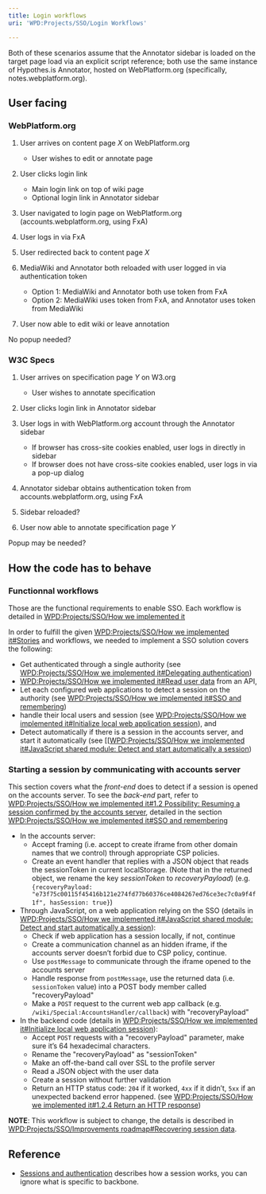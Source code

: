 ```yaml
---
title: Login workflows
uri: 'WPD:Projects/SSO/Login Workflows'

---
```

Both of these scenarios assume that the Annotator sidebar is loaded on the target page load via an explicit script reference; both use the same instance of Hypothes.is Annotator, hosted on WebPlatform.org (specifically, notes.webplatform.org).

## User facing

### WebPlatform.org

1.  User arrives on content page *X* on WebPlatform.org
    -   User wishes to edit or annotate page

2.  User clicks login link
    -   Main login link on top of wiki page
    -   Optional login link in Annotator sidebar

3.  User navigated to login page on WebPlatform.org (accounts.webplatform.org, using FxA)
4.  User logs in via FxA
5.  User redirected back to content page *X*
6.  MediaWiki and Annotator both reloaded with user logged in via authentication token
    -   Option 1: MediaWiki and Annotator both use token from FxA
    -   Option 2: MediaWiki uses token from FxA, and Annotator uses token from MediaWiki

7.  User now able to edit wiki or leave annotation

No popup needed?

### W3C Specs

1.  User arrives on specification page *Y* on W3.org
    -   User wishes to annotate specification

2.  User clicks login link in Annotator sidebar
3.  User logs in with WebPlatform.org account through the Annotator sidebar
    -   If browser has cross-site cookies enabled, user logs in directly in sidebar
    -   If browser does not have cross-site cookies enabled, user logs in via a pop-up dialog

4.  Annotator sidebar obtains authentication token from accounts.webplatform.org, using FxA
5.  Sidebar reloaded?
6.  User now able to annotate specification page *Y*

Popup may be needed?

## How the code has to behave

### Functionnal workflows

Those are the functional requirements to enable SSO. Each workflow is detailed in [WPD:Projects/SSO/How we implemented it](/WPD:Projects/SSO/How_we_implemented_it)

In order to fulfill the given [WPD:Projects/SSO/How we implemented it\#Stories](/WPD:Projects/SSO/How_we_implemented_it#Stories) and workflows, we needed to implement a SSO solution covers the following:

-   Get authenticated through a single authority (see [WPD:Projects/SSO/How we implemented it\#Delegating authentication](/WPD:Projects/SSO/How_we_implemented_it#Delegating_authentication))
-   [WPD:Projects/SSO/How we implemented it\#Read user data](/WPD:Projects/SSO/How_we_implemented_it#Read_user_data) from an API,
-   Let each configured web applications to detect a session on the authority (see [WPD:Projects/SSO/How we implemented it\#SSO and remembering](/WPD:Projects/SSO/How_we_implemented_it#SSO_and_remembering))
-   handle their local users and session (see [WPD:Projects/SSO/How we implemented it\#Initialize local web application session](/WPD:Projects/SSO/How_we_implemented_it#Initialize_local_web_application_session)), and
-   Detect automatically if there is a session in the accounts server, and start it automatically (see [[[WPD:Projects/SSO/How we implemented it\#JavaScript shared module: Detect and start automatically a session](/WPD:Projects/SSO/How_we_implemented_it#JavaScript_shared_module:_Detect_and_start_automatically_a_session))

### Starting a session by communicating with accounts server

This section covers what the *front-end* does to detect if a session is opened on the accounts server. To see the *back-end* part, refer to [WPD:Projects/SSO/How we implemented it\#1.2 Possibility: Resuming a session confirmed by the accounts server](/WPD:Projects/SSO/How_we_implemented_it#1.2_Possibility:_Resuming_a_session_confirmed_by_the_accounts_server), detailed in the section [WPD:Projects/SSO/How we implemented it\#SSO and remembering](/WPD:Projects/SSO/How_we_implemented_it#SSO_and_remembering)

-   In the accounts server:
    -   Accept framing (i.e. accept to create iframe from other domain names that we control) through appropriate CSP policies.
    -   Create an event handler that replies with a JSON object that reads the sessionToken in current localStorage. (Note that in the returned object, we rename the key *sessionToken* to *recoveryPayload*) (e.g. `{recoveryPayload: "e73f75c00115f45416b121e274fd77b60376ce4084267ed76ce3ec7c0a9f4f1f", hasSession: true}`)
-   Through JavaScript, on a web application relying on the SSO (details in [WPD:Projects/SSO/How we implemented it\#JavaScript shared module: Detect and start automatically a session](/WPD:Projects/SSO/How_we_implemented_it#JavaScript_shared_module:_Detect_and_start_automatically_a_session)):
    -   Check if web application has a session locally, if not, continue
    -   Create a communication channel as an hidden iframe, if the accounts server doesn’t forbid due to CSP policy, continue.
    -   Use `postMessage` to communicate through the iframe opened to the accounts server
    -   Handle response from `postMessage`, use the returned data (i.e. `sessionToken` value) into a POST body member called "recoveryPayload"
    -   Make a `POST` request to the current web app callback (e.g. `/wiki/Special:AccountsHandler/callback`) with "recoveryPayload"
-   In the backend code (details in [WPD:Projects/SSO/How we implemented it\#Initialize local web application session](/WPD:Projects/SSO/How_we_implemented_it#Initialize_local_web_application_session)):
    -   Accept `POST` requests with a "recoveryPayload" parameter, make sure it’s 64 hexadecimal characters.
    -   Rename the "recoveryPayload" as "sessionToken"
    -   Make an off-the-band call over SSL to the profile server
    -   Read a JSON object with the user data
    -   Create a session without further validation
    -   Return an HTTP status code: `204` if it worked, `4xx` if it didn’t, `5xx` if an unexpected backend error happened. (see [WPD:Projects/SSO/How we implemented it\#1.2.4 Return an HTTP response](/WPD:Projects/SSO/How_we_implemented_it#1.2.4_Return_an_HTTP_response))

**NOTE**: This workflow is subject to change, the details is described in [WPD:Projects/SSO/Improvements roadmap\#Recovering session data](/WPD:Projects/SSO/Improvements_roadmap#Recovering_session_data).

## Reference

-   [Sessions and authentication](http://www.whatcodecraves.com/posts/2012/01/11/backbonejs-sessions-and-authentication) describes how a session works, you can ignore what is specific to backbone.
